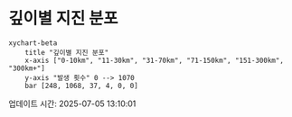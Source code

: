 # 깊이별 지진 분포

```mermaid
xychart-beta
    title "깊이별 지진 분포"
    x-axis ["0-10km", "11-30km", "31-70km", "71-150km", "151-300km", "300km+"]
    y-axis "발생 횟수" 0 --> 1070
    bar [248, 1068, 37, 4, 0, 0]
```

업데이트 시간: 2025-07-05 13:10:01
